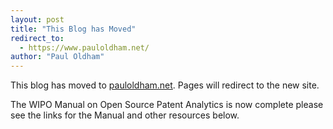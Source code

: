 ```yaml
---
layout: post
title: "This Blog has Moved"
redirect_to:
  - https://www.pauloldham.net/
author: "Paul Oldham"
---
```


This blog has moved to [pauloldham.net](https://www.pauloldham.net/). 
Pages will redirect to the new site. 

The WIPO Manual on Open Source Patent Analytics is now complete please see the links for the Manual and other resources below.
